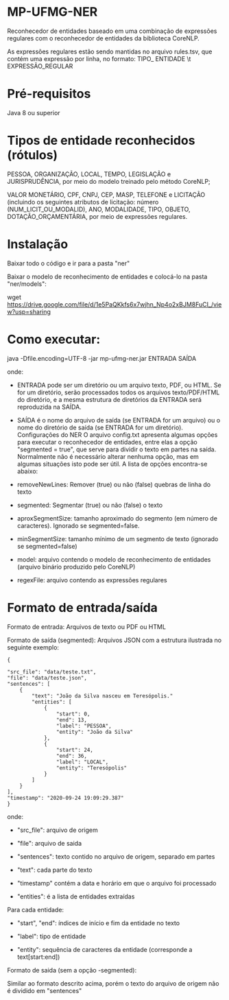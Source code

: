 # MP-UFMG-NER

Reconhecedor de entidades baseado em uma combinação de expressões regulares com o reconhecedor de entidades da biblioteca CoreNLP.

As expressões regulares estão sendo mantidas no arquivo rules.tsv, que contém uma expressão por linha, no formato: TIPO_ ENTIDADE \t EXPRESSÃO_REGULAR

# Pré-requisitos

Java 8 ou superior

# Tipos de entidade reconhecidos (rótulos)
PESSOA, ORGANIZAÇÃO, LOCAL, TEMPO, LEGISLAÇÃO e JURISPRUDÊNCIA, por meio do modelo treinado pelo método CoreNLP;

VALOR MONETÁRIO, CPF, CNPJ, CEP, MASP, TELEFONE e LICITAÇÃO (incluindo os seguintes atributos de licitação: número (NUM_LICIT_OU_MODALID), ANO, MODALIDADE, TIPO, OBJETO, DOTAÇÃO_ORÇAMENTÁRIA, por meio de expressões regulares.

# Instalação

Baixar todo o código e ir para a pasta "ner"

Baixar o modelo de reconhecimento de entidades e colocá-lo na pasta "ner/models":

   wget https://drive.google.com/file/d/1e5PaQKkfs6x7wjhn_Np4o2xBJM8FuCI_/view?usp=sharing

# Como executar:

java -Dfile.encoding=UTF-8 -jar mp-ufmg-ner.jar ENTRADA SAÍDA

onde:

- ENTRADA pode ser um diretório ou um arquivo texto, PDF, ou HTML. Se for um diretório, serão processados todos os arquivos texto/PDF/HTML do diretório, e a mesma estrutura de diretórios da ENTRADA será reproduzida na SAÍDA.

- SAÍDA é o nome do arquivo de saída (se ENTRADA for um arquivo) ou o nome do diretório de saída (se ENTRADA for um diretório).
Configurações do NER
O arquivo config.txt apresenta algumas opções para executar o reconhecedor de entidades, entre elas a opção "segmented = true", que serve para dividir o texto em partes na saída. Normalmente não é necessário alterar nenhuma opção, mas em algumas situações isto pode ser útil. A lista de opções encontra-se abaixo:

- removeNewLines: Remover (true) ou não (false) quebras de linha do texto

- segmented: Segmentar (true) ou não (false) o texto

- aproxSegmentSize: tamanho aproximado do segmento (em número de caracteres). Ignorado se segmented=false.

- minSegmentSize: tamanho mínimo de um segmento de texto (ignorado se segmented=false)

- model: arquivo contendo o modelo de reconhecimento de entidades (arquivo binário produzido pelo CoreNLP)

- regexFile: arquivo contendo as expressões regulares


# Formato de entrada/saída

Formato de entrada: Arquivos de texto ou PDF ou HTML

Formato de saída (segmented): Arquivos JSON com a estrutura ilustrada no seguinte exemplo:

```
{

"src_file": "data/teste.txt",
"file": "data/teste.json",
"sentences": [
    {
        "text": "João da Silva nasceu em Teresópolis."
        "entities": [
            {
                "start": 0,  
                "end": 13,   
                "label": "PESSOA", 
                "entity": "João da Silva" 
            },
            {
                "start": 24,
                "end": 36,
                "label": "LOCAL",
                "entity": "Teresópolis"
            }
        ]
    }
],
"timestamp": "2020-09-24 19:09:29.387"
}
```

onde:

 - "src_file": arquivo de origem

 - "file": arquivo de saida

 - "sentences": texto contido no arquivo de origem, separado em partes

 - "text": cada parte do texto

- "timestamp" contém a data e horário em que o arquivo foi processado

- "entities": é a lista de entidades extraídas

Para cada entidade:

- "start", "end": índices de início e fim da entidade no texto

- "label": tipo de entidade

- "entity": sequência de caracteres da entidade (corresponde a text[start:end])

Formato de saida (sem a opção -segmented):

Similar ao formato descrito acima, porém o texto do arquivo de origem não é dividido em "sentences"

